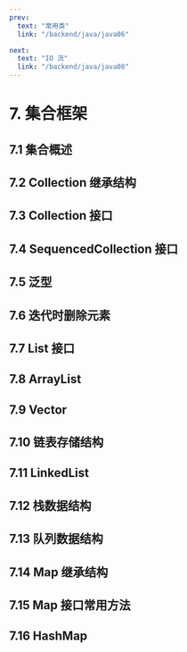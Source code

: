```yaml
---
prev:
  text: "常用类"
  link: "/backend/java/java06"

next:
  text: "IO 流"
  link: "/backend/java/java08"
---
```


# 7. 集合框架

## 7.1 集合概述

## 7.2 Collection 继承结构

## 7.3 Collection 接口

## 7.4 SequencedCollection 接口

## 7.5 泛型

## 7.6 迭代时删除元素

## 7.7 List 接口

## 7.8 ArrayList

## 7.9 Vector

## 7.10 链表存储结构

## 7.11 LinkedList

## 7.12 栈数据结构

## 7.13 队列数据结构

## 7.14 Map 继承结构

## 7.15 Map 接口常用方法

## 7.16 HashMap

<a-back-top />